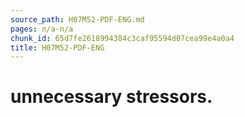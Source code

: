 ```yaml
---
source_path: H07M52-PDF-ENG.md
pages: n/a-n/a
chunk_id: 65d7fe2618994384c3caf95594d07cea99e4a0a4
title: H07M52-PDF-ENG
---
```

# unnecessary stressors.

